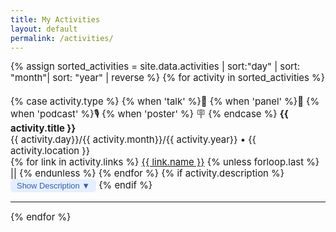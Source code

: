 ```yaml
---
title: My Activities
layout: default
permalink: /activities/
---
```


<div class="activities-list">
{% assign sorted_activities = site.data.activities | sort:"day" | sort: "month"| sort: "year" | reverse  %}
{% for activity in sorted_activities %}
  <div class="activity-item">
    <p class="activity-title {{ activity.type }}">
      {% case activity.type %}
        {% when 'talk' %}🎤
        {% when 'panel' %}💬
        {% when 'podcast' %}🎙️
        {% when 'poster' %} 🪧
      {% endcase %}
      <b>{{ activity.title }}</b> <br>
    {{ activity.day}}/{{ activity.month}}/{{ activity.year}} • {{ activity.location }}
<br>
  <div class="activity-item">
    {% for link in activity.links %}
      <a href="{{ link.url }}" target="_blank">{{ link.name }}</a>
      {% unless forloop.last %} || {% endunless %}
    {% endfor %}
  {% if activity.description %}
    <button class="dropdown-btn" onclick="toggleDescription(this)">Show Description ▼</button>
    <div class="activity-description" style="display:none;">
      {{ activity.description }}
    </div>
  {% endif %}
  </div>
      <hr>
{% endfor %}
</div>

<script>
function toggleDescription(btn) {
  // Find the next .activity-description element after the button
  let desc = btn.nextElementSibling;
  if (!desc || !desc.classList.contains("activity-description")) {
    // fallback, looks for the nearest activity-description in the parent
    desc = btn.parentElement.querySelector(".activity-description");
  }
  if (desc.style.display === "none" || desc.style.display === "") {
    desc.style.display = "block";
    btn.textContent = "Hide Description ▲";
  } else {
    desc.style.display = "none";
    btn.textContent = "Show Description ▼";
  }
}

</script>


<!-- <div class="activity-header">
  <span class="activity-date">{{ activity.date | date: "%b %Y" }}</span>
</div>

{% if activity.description %}
<p class="activity-description">
  {{ activity.description }}
</p>
{% endif %} -->




<style>
.activities-list {
  display: flex;
  flex-wrap: wrap;
  gap: .3rem;
  justify-content: flex-start;
  font-size: 0.93rem; /* Smaller base font size */
}
.activity-description {
  margin: 0;
  padding: 0;
}
.activity-card {
  background: #f8fafd;
  border-radius: 8px;
  box-shadow: 0 2px 8px rgba(0,0,0,0.04);
  min-width: 290px;
  max-width: 355px;
  flex: 1 1 320px;
  margin-bottom: 0.1rem;
  border-left: 4px solid #b3c6ff;
  transition: box-shadow 0.2s;
}
.activity-card.leader {
  border-left: 4px solid #ffd700;
  background: #fffbe6;
}
.activity-card-header {
  display: flex;
  align-items: center;
  gap: 0.0rem;
  font-size: 1.05rem;
  font-weight: 500;
  margin-bottom: 0.1rem;
}
.activity-type {
  font-size: 0.7rem;
}

.activity-date, .activity-location {
  color: #888;
  font-size: 0.93rem;
  margin-left: 0.4rem;
}
.activity-meta {
  color: #4d5c7d;
  font-size: 0.97rem;
  margin-bottom: 0.0rem;
}
.activity-description {
  font-size: 0.6rem;
  color: #444;
  margin-bottom: 0.1rem;
}
.activity-links a {
    font-weight: bold;
  margin-right: 0.7rem;
  font-size: 0.93rem;
  color: #3562a8;
  text-decoration: underline;
}
.dropdown-btn {
  background: #e6efff;
  border: none;
  color: #355fa8;
  padding: 3px 10px;
  cursor: pointer;
  border-radius: 5px;
  font-size: 0.87em;
  margin-top: 0px;
}
.dropdown-btn:hover {
  background: #dde8ff;
}
.activity-description {
  margin: 0 !important;
  padding: 0 !important;
  font-size: 0.92em;
  color: #444;
  transition: all 0.4s;
  display: none; /* or block/inline if toggled */
}
.activity-title, .activity-meta, .activity-links {
  margin-bottom: 0 !important;
  padding-bottom: 0 !important;
}


</style>
